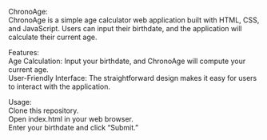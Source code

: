 ChronoAge:   
 ChronoAge is a simple age calculator web application built with HTML, CSS, and JavaScript. Users can input their
 birthdate, and the application will calculate their current age.

Features:   
  Age Calculation: Input your birthdate, and ChronoAge will compute your current age.  
  User-Friendly Interface: The straightforward design makes it easy for users to interact with the application.

Usage:    
 Clone this repository.  
 Open index.html in your web browser.   
 Enter your birthdate and click “Submit.”
